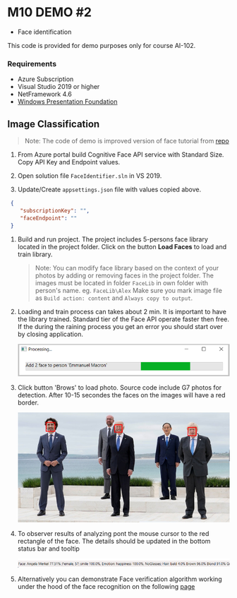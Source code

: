 # M10 DEMO #2

- Face identification 

This code is provided for demo purposes only for course AI-102.

### Requirements
- Azure Subscription
- Visual Studio 2019 or higher
- NetFramework 4.6
- [Windows Presentation Foundation](https://visualstudio.microsoft.com/vs/features/wpf/)

## Image Classification 

>Note: The code of demo is improved version of face tutorial from [repo](https://github.com/Azure-Samples/Cognitive-Face-CSharp-sample)

1. From Azure portal build Cognitive Face API service with Standard Size. Copy API Key and Endpoint values.

1. Open solution file `FaceIdentifier.sln` in VS 2019.

1.  Update/Create `appsettings.json` file with values copied above.

  ```json
   {
      "subscriptionKey": "",
      "faceEndpoint": ""
   }
  ```

1. Build and run project. The project includes 5-persons face library located in the project folder.
Click on the button **Load Faces** to load and train library. 

   >Note: You can modify face library based on the context of your photos by adding or removing faces in the project folder. The images must be located in folder `FaceLib` in own folder with person's name. eg. `FaceLib\Alex`  Make sure you mark image file as `Build action: content` and `Always copy to output`.


1. Loading and train process can takes about 2 min. It is important to have the library trained. Standard tier of the Face API operate faster then free. If the during the raining process you get an error you should start over by closing application.

   ![load](load-bar.png)

1. Click button 'Brows' to load photo. Source code include G7 photos for detection. After 10-15 secondes the faces on the images will have a red border.

   ![analyzed](analyzed.png)

1. To observer results of analyzing pont the mouse cursor to the red rectangle of the face. The details should be updated in the bottom status bar and tooltip

   ![results](results.png)

1. Alternatively you can demonstrate Face verification algorithm working under the hood of the face recognition on the following [page](https://azure.microsoft.com/en-us/services/cognitive-services/face/)
